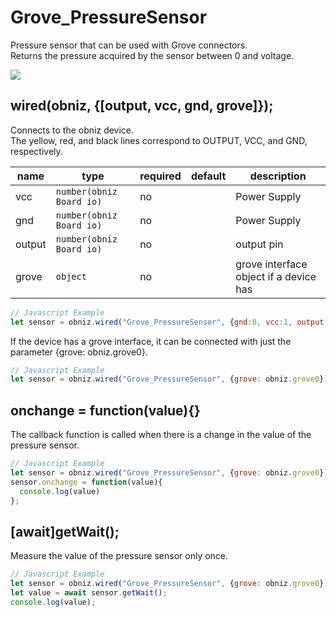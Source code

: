 # Grove_PressureSensor
Pressure sensor that can be used with Grove connectors.  
Returns the pressure acquired by the sensor between 0 and voltage.

![](image.jpg)

## wired(obniz, {[output, vcc, gnd, grove]});
Connects to the obniz device.  
The yellow, red, and black lines correspond to OUTPUT, VCC, and GND, respectively.

name | type | required | default | description
--- | --- | --- | --- | ---
vcc | `number(obniz Board io)` | no |  &nbsp; | Power Supply
gnd | `number(obniz Board io)` | no |  &nbsp; | Power Supply
output | `number(obniz Board io)` | no |  &nbsp; | output pin
grove | `object` | no | &nbsp;  | grove interface object if a device has

```Javascript
// Javascript Example
let sensor = obniz.wired("Grove_PressureSensor", {gnd:0, vcc:1, output: 3});
```

If the device has a grove interface, it can be connected with just the parameter {grove: obniz.grove0}.
```javascript
// Javascript Example
let sensor = obniz.wired("Grove_PressureSensor", {grove: obniz.grove0});
```

## onchange = function(value){}
The callback function is called when there is a change in the value of the pressure sensor.

```javascript
// Javascript Example
let sensor = obniz.wired("Grove_PressureSensor", {grove: obniz.grove0});
sensor.onchange = function(value){
  console.log(value)
};
```

## [await]getWait();
Measure the value of the pressure sensor only once.

```javascript
// Javascript Example
let sensor = obniz.wired("Grove_PressureSensor", {grove: obniz.grove0});
let value = await sensor.getWait();
console.log(value);
```
